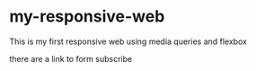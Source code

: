 # my-responsive-web

This is my first responsive web using media queries and flexbox

there are a link to form subscribe 
